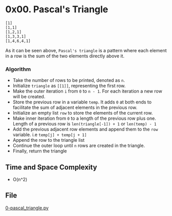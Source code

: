 # 0x00. Pascal's Triangle

```
[1]
[1,1]
[1,2,1]
[1,3,3,1]
[1,4,6,4,1]
```

As it can be seen above, `Pascal's triangle` is a pattern where each element in a row is the sum of the two elements directly above it.

### Algorithm

- Take the number of rows to be printed, denoted as `n`.
- Initialize `triangle` as `[[1]]`, representing the first row.
- Make the outer iteration `i` from `0` to `n - 1`. For each iteration a new row will be created.
- Store the previous row in a variable `temp`. It adds `0` at both ends to facilitate the sum of adjacent elements in the previous row.
- Initialize an empty list `row` to store the elements of the current row.
- Make inner iteration from `0` to a length of the previous row plus one. Length of a previous row is `len(triangle[-1]) + 1` or `len(temp) - 1`
- Add the previous adjacent row elements and append them to the `row` variable. i.e `temp[j] + temp[j + 1]`
- Append the row to the triangle list
- Continue the outer loop until `n` rows are created in the triangle.
- Finally, return the triangle

## Time and Space Complexity

- O(n^2)

## File

[0-pascal_triangle.py](./0-pascal_triangle.py)
